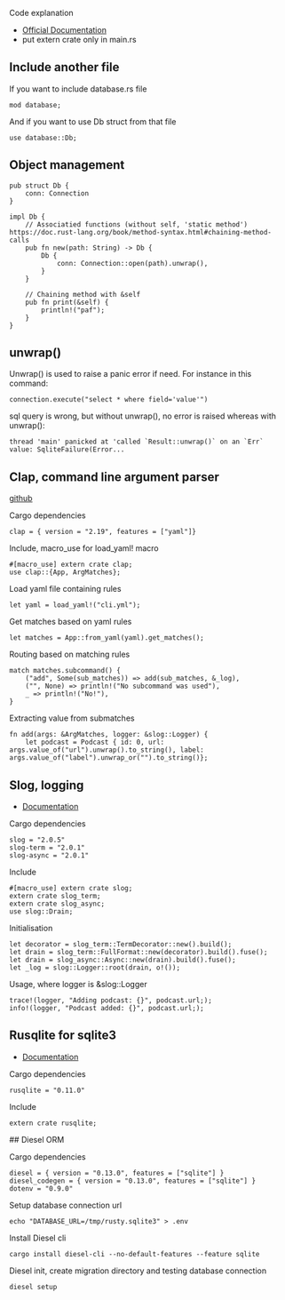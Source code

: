 Code explanation 

- [Official Documentation](https://doc.rust-lang.org/book/)
- put extern crate only in main.rs 

## Include another file

If you want to include database.rs file

    mod database;

And if you want to use Db struct from that file 

    use database::Db;

## Object management 

    pub struct Db {
        conn: Connection
    }

    impl Db {
        // Associatied functions (without self, 'static method') https://doc.rust-lang.org/book/method-syntax.html#chaining-method-calls
        pub fn new(path: String) -> Db {
            Db {
                conn: Connection::open(path).unwrap(),
            }
        }

        // Chaining method with &self
        pub fn print(&self) {
            println!("paf");
        }
    }


## unwrap()

Unwrap() is used to raise a panic error if need. For instance in this command:

    connection.execute("select * where field='value'")

sql query is wrong, but without unwrap(), no error is raised whereas with unwrap():

    thread 'main' panicked at 'called `Result::unwrap()` on an `Err` value: SqliteFailure(Error...

## Clap, command line argument parser

[github](https://github.com/kbknapp/clap-rs/)

Cargo dependencies

    clap = { version = "2.19", features = ["yaml"]}

Include, macro_use for load_yaml! macro

    #[macro_use] extern crate clap;
    use clap::{App, ArgMatches};

Load yaml file containing rules 

    let yaml = load_yaml!("cli.yml");

Get matches based on yaml rules

    let matches = App::from_yaml(yaml).get_matches();

Routing based on matching rules 

    match matches.subcommand() {
        ("add", Some(sub_matches)) => add(sub_matches, &_log),
        ("", None) => println!("No subcommand was used"),
        _ => println!("No!"),
    }

Extracting value from submatches

    fn add(args: &ArgMatches, logger: &slog::Logger) {
        let podcast = Podcast { id: 0, url: args.value_of("url").unwrap().to_string(), label: args.value_of("label").unwrap_or("").to_string()};

## Slog, logging

- [Documentation](https://docs.rs/slog/2.0.5/slog/)

Cargo dependencies

    slog = "2.0.5"
    slog-term = "2.0.1"
    slog-async = "2.0.1"

Include

    #[macro_use] extern crate slog;
    extern crate slog_term;
    extern crate slog_async;
    use slog::Drain;

Initialisation

    let decorator = slog_term::TermDecorator::new().build();
    let drain = slog_term::FullFormat::new(decorator).build().fuse();
    let drain = slog_async::Async::new(drain).build().fuse();
    let _log = slog::Logger::root(drain, o!());

Usage, where logger is &slog::Logger

    trace!(logger, "Adding podcast: {}", podcast.url;);
    info!(logger, "Podcast added: {}", podcast.url;);

## Rusqlite for sqlite3

- [Documentation](https://jgallagher.github.io/rusqlite/rusqlite/index.html)

Cargo dependencies

    rusqlite = "0.11.0"   

Include

    extern crate rusqlite;

## Diesel ORM

Cargo dependencies 

    diesel = { version = "0.13.0", features = ["sqlite"] }
    diesel_codegen = { version = "0.13.0", features = ["sqlite"] }
    dotenv = "0.9.0"

Setup database connection url 

    echo "DATABASE_URL=/tmp/rusty.sqlite3" > .env

Install Diesel cli

    cargo install diesel-cli --no-default-features --feature sqlite

Diesel init, create migration directory and testing database connection

    diesel setup
